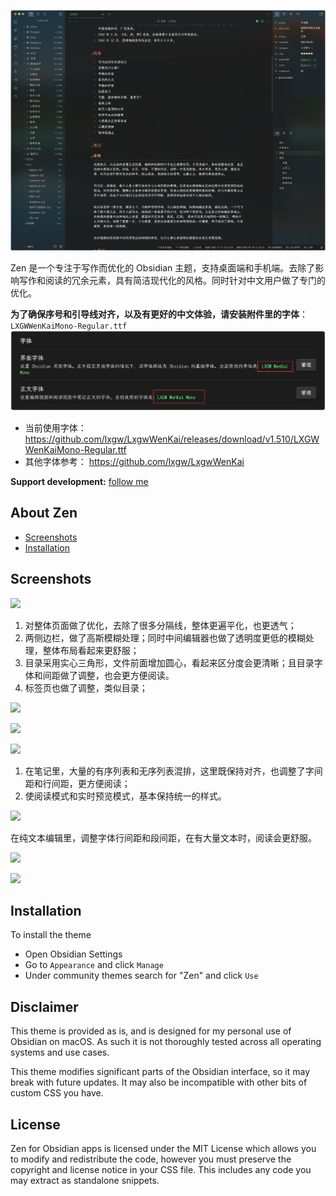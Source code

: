 ![](./screenshot.png)

Zen 是一个专注于写作而优化的 Obsidian 主题，支持桌面端和手机端。去除了影响写作和阅读的冗余元素，具有简洁现代化的风格。同时针对中文用户做了专门的优化。


**为了确保序号和引导线对齐，以及有更好的中文体验，请安装附件里的字体**：`LXGWWenKaiMono-Regular.ttf`
![alt text](font-image.png)
- 当前使用字体：https://github.com/lxgw/LxgwWenKai/releases/download/v1.510/LXGWWenKaiMono-Regular.ttf
- 其他字体参考： https://github.com/lxgw/LxgwWenKai

**Support development:** [follow me](https://github.com/laughtmaker)

## About Zen

- [Screenshots](#screenshots)
- [Installation](#installation)

## Screenshots

![](https://i0.hdslb.com/bfs/new_dyn/27c8c2dde3ea03465bfea9e83d79c80a252667233.png@1192w.webp)
1. 对整体页面做了优化，去除了很多分隔线，整体更遍平化，也更透气；
2. 两侧边栏，做了高斯模糊处理；同时中间编辑器也做了透明度更低的模糊处理，整体布局看起来更舒服；
3. 目录采用实心三角形，文件前面增加圆心，看起来区分度会更清晰；且目录字体和间距做了调整，也会更方便阅读。
4. 标签页也做了调整，类似目录；

![](https://i0.hdslb.com/bfs/new_dyn/797ab16392865b06d3a9d3e6e5d3066b252667233.png@1192w.webp)

![](https://i0.hdslb.com/bfs/new_dyn/3d063a7d298da6247fc8e8e7676e11d3252667233.png@1192w.webp)

![](https://i0.hdslb.com/bfs/new_dyn/6fdf098100795799ea15518315808b60252667233.png@1192w.webp)

1. 在笔记里，大量的有序列表和无序列表混排，这里既保持对齐，也调整了字间距和行间距，更方便阅读；
2. 使阅读模式和实时预览模式，基本保持统一的样式。

![](https://i0.hdslb.com/bfs/new_dyn/f23b9d25984034b15552a55e4270ab5d252667233.png@1192w.webp)

在纯文本编辑里，调整字体行间距和段间距，在有大量文本时，阅读会更舒服。

![](https://i0.hdslb.com/bfs/new_dyn/bb7f932126bb835239f78e9155f5bb41252667233.png@1192w.webp)

![](https://i0.hdslb.com/bfs/new_dyn/0f2314845c568aab16aefc883dc65a59252667233.png@1192w.webp)



## Installation

To install the theme

- Open Obsidian Settings
- Go to `Appearance` and click `Manage`
- Under community themes search for "Zen" and click `Use`


## Disclaimer

This theme is provided as is, and is designed for my personal use of Obsidian on macOS. As such it is not thoroughly tested across all operating systems and use cases. 

This theme modifies significant parts of the Obsidian interface, so it may break with future updates. It may also be incompatible with other bits of custom CSS you have.


## License
Zen for Obsidian apps is licensed under the MIT License which allows you to modify and redistribute the code, however you must preserve the copyright and license notice in your CSS file. This includes any code you may extract as standalone snippets.